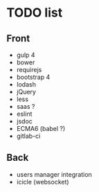 # TODO list

## Front

- gulp 4
- bower
- requirejs
- bootstrap 4
- lodash
- jQuery
- less
- saas ?
- eslint
- jsdoc
- ECMA6 (babel ?)
- gitlab-ci

## Back

- users manager integration
- icicle (websocket)
